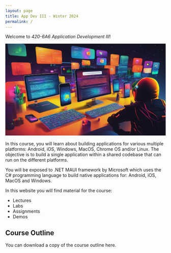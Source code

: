 ```yaml
---
layout: page
title: App Dev III - Winter 2024
permalink: /
---
```

Welcome to *420-6A6 Application Development III*!

<img src="Images/AppdevIII_banner.jpg" alt="Banner" />

In this course, you will learn about building applications for various multiple platforms: Android, iOS, Windows, MacOS, Chrome OS and/or Linux. The objective is to build a single application within a shared codebase that can run on the different platforms.

You will be exposed to .NET MAUI framework by Microsoft which uses the C# programming language to build native applications for: Android, iOS, MacOS and Windows.

In this website you will find material for the course:

- Lectures
- Labs
- Assignments
- Demos

## Course Outline 
You can download a copy of the course outline here.